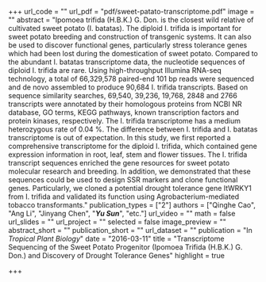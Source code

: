 +++
url_code = ""
url_pdf = "pdf/sweet-patato-transcriptome.pdf"
image = ""
abstract = "Ipomoea trifida (H.B.K.) G. Don. is the closest wild relative of cultivated sweet potato (I. batatas). The diploid I. trifida is important for sweet potato breeding and construction of transgenic systems. It can also be used to discover functional genes, particularly stress tolerance genes which had been lost during the domestication of sweet potato. Compared to the abundant I. batatas transcriptome data, the nucleotide sequences of diploid I. trifida are rare. Using high-throughput Illumina RNA-seq technology, a total of 66,329,578 paired-end 101 bp reads were sequenced and de novo assembled to produce 90,684 I. trifida transcripts. Based on sequence similarity searches, 69,540, 39,236, 19,768, 2848 and 2766 transcripts were annotated by their homologous proteins from NCBI NR database, GO terms, KEGG pathways, known transcription factors and protein kinases, respectively. The I. trifida transcriptome has a medium heterozygous rate of 0.04 %. The difference between I. trifida and I. batatas transcriptome is out of expectation. In this study, we first reported a comprehensive transcriptome for the diploid I. trifida, which contained gene expression information in root, leaf, stem and flower tissues. The I. trifida transcript sequences enriched the gene resources for sweet potato molecular research and breeding. In addition, we demonstrated that these sequences could be used to design SSR markers and clone functional genes. Particularly, we cloned a potential drought tolerance gene ItWRKY1 from I. trifida and validated its function using Agrobacterium-mediated tobacco transformants."
publication_types = ["2"]
authors = ["Qinghe Cao", "Ang Li", "Jinyang Chen", "***Yu Sun***", "etc."]
url_video = ""
math = false
url_slides = ""
url_project = ""
selected = false
image_preview = ""
abstract_short = ""
publication_short = ""
url_dataset = ""
publication = "In *Tropical Plant Biology*"
date = "2016-03-11"
title = "Transcriptome Sequencing of the Sweet Potato Progenitor (Ipomoea Trifida (H.B.K.) G. Don.) and Discovery of Drought Tolerance Genes"
highlight = true

+++

